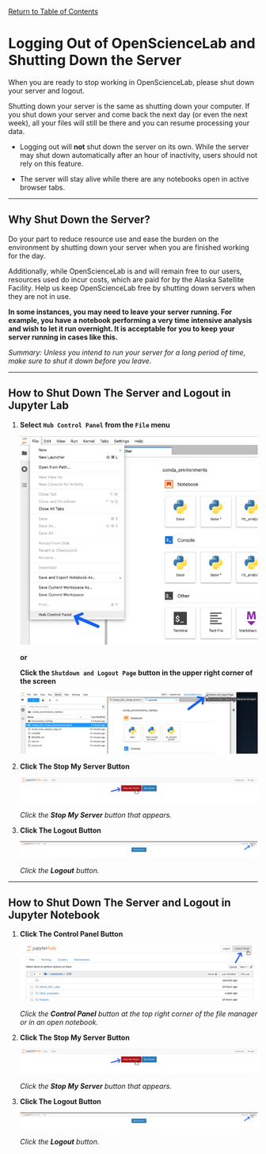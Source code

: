 [Return to Table of Contents](../user.md)

# Logging Out of OpenScienceLab and Shutting Down the Server

When you are ready to stop working in OpenScienceLab, please shut down
your server and logout.

Shutting down your server is the same as shutting down your computer. If you
shut down your server and come back the next day (or even the next week), all
your files will still be there and you can resume processing your data.

- Logging out will **not** shut down the server on its own. While the server may
shut down automatically after an hour of inactivity, users should not rely on
this feature.

- The server will stay alive while there are any notebooks open in active
browser tabs.

---

## Why Shut Down the Server?

Do your part to reduce resource use and ease the burden on the environment by
shutting down your server when you are finished working for the day.

Additionally, while OpenScienceLab is and will remain free to our users, resources
used do incur costs, which are paid for by the Alaska Satellite Facility. Help us
keep OpenScienceLab free by shutting down servers when they are not in use.

**In some instances, you may need to leave your server running. For example, you
have a notebook performing a very time intensive analysis and wish to let it run
overnight. It is acceptable for you to keep your server running in cases like this.**

*Summary: Unless you intend to run your server for a long period of time, make
sure to shut it down before you leave.*

---

## How to Shut Down The Server and Logout in Jupyter Lab

1. **Select `Hub Control Panel` from the `File` menu**

    ![Select Hub Control Panel from the File menu](../assets/jlab_hub_control.png)

    **or**

    **Click the `Shutdown and Logout Page` button in the upper right corner of
    the screen**

    ![Click the Shutdown and Logout Page button in the upper right corner of the screen](../assets/shutdown_logout.png)

1. **Click The Stop My Server Button**

    ![Click the Stop My Server button](../assets/stop_my_server.png)

    *Click the **Stop My Server** button that appears.*

1. **Click The Logout Button**

    ![Click the Logout button](../assets/logout_2.png)

    *Click the **Logout** button.*

---

## How to Shut Down The Server and Logout in Jupyter Notebook

1. **Click The Control Panel Button**

    ![Click the Control Panel button](../assets/control_panel.png)

    *Click the **Control Panel** button at the top right corner of the file manager
    or in an open notebook.*

1. **Click The Stop My Server Button**

    ![Click the Stop My Server button](../assets/stop_my_server.png)

    *Click the **Stop My Server** button that appears.*

1. **Click The Logout Button**

    ![Click the Logout button](../assets/logout_2.png)

    *Click the **Logout** button.*
